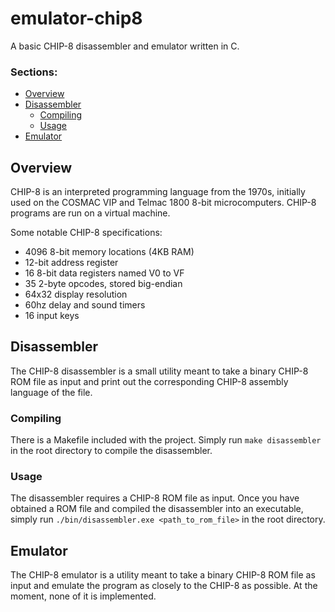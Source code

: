 # emulator-chip8
A basic CHIP-8 disassembler and emulator written in C.

### Sections:
- [Overview](#overview)
- [Disassembler](#disassembler)
  -  [Compiling](#compiling)
  -  [Usage](#usage)
- [Emulator](#overview)

## Overview
CHIP-8 is an interpreted programming language from the 1970s, initially used on the COSMAC VIP and Telmac 1800 8-bit microcomputers. CHIP-8 programs are run on a virtual machine.

Some notable CHIP-8 specifications:
- 4096 8-bit memory locations (4KB RAM)
- 12-bit address register
- 16 8-bit data registers named V0 to VF
- 35 2-byte opcodes, stored big-endian
- 64x32 display resolution
- 60hz delay and sound timers
- 16 input keys

## Disassembler
The CHIP-8 disassembler is a small utility meant to take a binary CHIP-8 ROM file as input and print out the corresponding CHIP-8 assembly language of the file. 

### Compiling
There is a Makefile included with the project. Simply run `make disassembler` in the root directory to compile the disassembler.

### Usage
The disassembler requires a CHIP-8 ROM file as input. Once you have obtained a ROM file and compiled the disassembler into an executable, simply run `./bin/disassembler.exe <path_to_rom_file>` in the root directory.

## Emulator
The CHIP-8 emulator is a utility meant to take a binary CHIP-8 ROM file as input and emulate the program as closely to the CHIP-8 as possible. At the moment, none of it is implemented.
